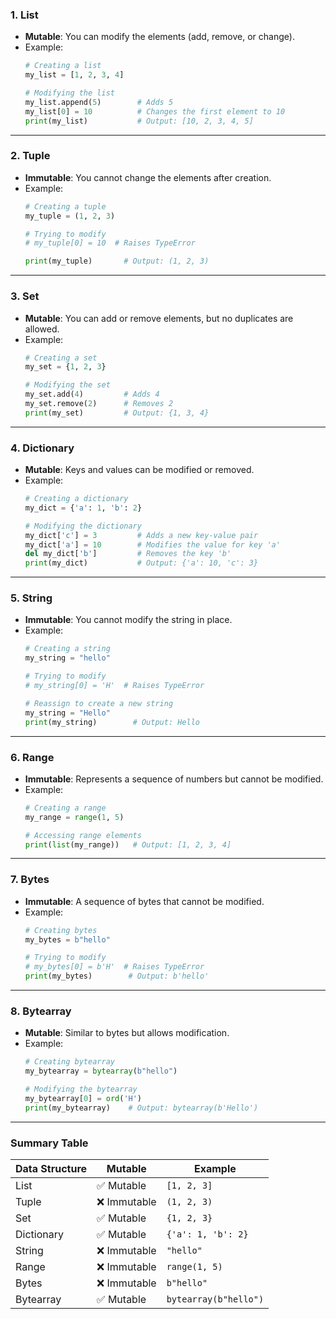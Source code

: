 

### 1. **List**
   - **Mutable**: You can modify the elements (add, remove, or change).
   - Example:
     ```python
     # Creating a list
     my_list = [1, 2, 3, 4]
     
     # Modifying the list
     my_list.append(5)        # Adds 5
     my_list[0] = 10          # Changes the first element to 10
     print(my_list)           # Output: [10, 2, 3, 4, 5]
     ```

---

### 2. **Tuple**
   - **Immutable**: You cannot change the elements after creation.
   - Example:
     ```python
     # Creating a tuple
     my_tuple = (1, 2, 3)
     
     # Trying to modify
     # my_tuple[0] = 10  # Raises TypeError
     
     print(my_tuple)       # Output: (1, 2, 3)
     ```

---

### 3. **Set**
   - **Mutable**: You can add or remove elements, but no duplicates are allowed.
   - Example:
     ```python
     # Creating a set
     my_set = {1, 2, 3}
     
     # Modifying the set
     my_set.add(4)         # Adds 4
     my_set.remove(2)      # Removes 2
     print(my_set)         # Output: {1, 3, 4}
     ```

---

### 4. **Dictionary**
   - **Mutable**: Keys and values can be modified or removed.
   - Example:
     ```python
     # Creating a dictionary
     my_dict = {'a': 1, 'b': 2}
     
     # Modifying the dictionary
     my_dict['c'] = 3         # Adds a new key-value pair
     my_dict['a'] = 10        # Modifies the value for key 'a'
     del my_dict['b']         # Removes the key 'b'
     print(my_dict)           # Output: {'a': 10, 'c': 3}
     ```

---

### 5. **String**
   - **Immutable**: You cannot modify the string in place.
   - Example:
     ```python
     # Creating a string
     my_string = "hello"
     
     # Trying to modify
     # my_string[0] = 'H'  # Raises TypeError
     
     # Reassign to create a new string
     my_string = "Hello"
     print(my_string)        # Output: Hello
     ```

---

### 6. **Range**
   - **Immutable**: Represents a sequence of numbers but cannot be modified.
   - Example:
     ```python
     # Creating a range
     my_range = range(1, 5)
     
     # Accessing range elements
     print(list(my_range))   # Output: [1, 2, 3, 4]
     ```

---

### 7. **Bytes**
   - **Immutable**: A sequence of bytes that cannot be modified.
   - Example:
     ```python
     # Creating bytes
     my_bytes = b"hello"
     
     # Trying to modify
     # my_bytes[0] = b'H'  # Raises TypeError
     print(my_bytes)        # Output: b'hello'
     ```

---

### 8. **Bytearray**
   - **Mutable**: Similar to bytes but allows modification.
   - Example:
     ```python
     # Creating bytearray
     my_bytearray = bytearray(b"hello")
     
     # Modifying the bytearray
     my_bytearray[0] = ord('H')
     print(my_bytearray)    # Output: bytearray(b'Hello')
     ```

---

### Summary Table

| **Data Structure** | **Mutable**  | **Example**                    |
|---------------------|--------------|---------------------------------|
| List               | ✅ Mutable   | `[1, 2, 3]`                    |
| Tuple              | ❌ Immutable | `(1, 2, 3)`                    |
| Set                | ✅ Mutable   | `{1, 2, 3}`                    |
| Dictionary         | ✅ Mutable   | `{'a': 1, 'b': 2}`             |
| String             | ❌ Immutable | `"hello"`                      |
| Range              | ❌ Immutable | `range(1, 5)`                  |
| Bytes              | ❌ Immutable | `b"hello"`                     |
| Bytearray          | ✅ Mutable   | `bytearray(b"hello")`          |

